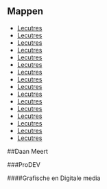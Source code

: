 Mappen 
------

* [Lecutres](/lectures)
* [Lecutres](/lectures)
* [Lecutres](/lectures)
* [Lecutres](/lectures)
* [Lecutres](/lectures)
* [Lecutres](/lectures)
* [Lecutres](/lectures)
* [Lecutres](/lectures)
* [Lecutres](/lectures)
* [Lecutres](/lectures)
* [Lecutres](/lectures)
* [Lecutres](/lectures)
* [Lecutres](/lectures)
* [Lecutres](/lectures)
* [Lecutres](/lectures)
* [Lecutres](/lectures)

##Daan Meert

###ProDEV

####Grafische en Digitale media